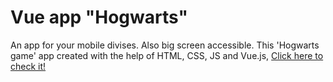 # Vue app "Hogwarts"
An app for your mobile divises. Also big screen accessible. This 'Hogwarts game' app created with the help of HTML, CSS, JS and  Vue.js,
[Click here to check it!](https://mariazakharova0805.github.io/Hogwarts_vue.github.io/)
